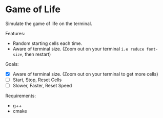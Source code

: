 # Game of Life

Simulate the game of life on the terminal.

Features:

- Random starting cells each time.
- Aware of terminal size. (Zoom out on your terminal `i.e reduce font-size`, then restart)

Goals:

- [X] Aware of terminal size. (Zoom out on your terminal to get more cells)
- [ ] Start, Stop, Reset Cells
- [ ] Slower, Faster, Reset Speed

Requirements:

- g++
- cmake
